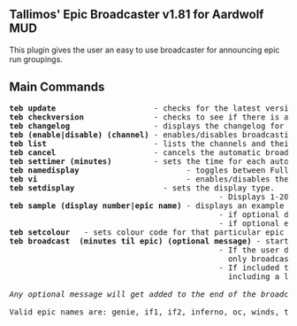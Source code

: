 Tallimos' Epic Broadcaster v1.81 for Aardwolf MUD
-------------------------------------------------
This plugin gives the user an easy to use broadcaster for announcing epic run groupings.

Main Commands
-------------
<pre>
<b>teb update</b>                     - checks for the latest version of plugin and installs it
<b>teb checkversion</b>               - checks to see if there is a newer version of the plugin available
<b>teb changelog</b>                  - displays the changelog for the plugin
<b>teb (enable|disable) (channel)</b> - enables/disables broadcasting for that particular channel
<b>teb list</b>                       - lists the channels and their broadcasting status
<b>teb cancel</b>                     - cancels the automatic broadcasting
<b>teb settimer (minutes)</b>         - sets the time for each automatic broacast
<b>teb namedisplay</b>                       - toggles between Full and Short for epic name
<b>teb vi</b>                                - enables/disables the vi friendly option
<b>teb setdisplay <num></b>                  - sets the display type.
                                             - Displays 1-20 are the normal displays, Displays 21-40 are similar but displays epic with (Mentor) flag
<b>teb sample (display number|epic name)</b> - displays an example of the broadcast message using current settings.
                                             - if optional display number is inputted the sample message will be of that display type.
                                             - if optional epic name is inputted it will show what the epic display name will appear as
<b>teb setcolour <epic name> <colourcode></b> - sets colour code for that particular epic
<b>teb broadcast <epic name> (minutes til epic) (optional message)</b> - starts the broadcasting system.
                                             - If the user does not input the number of minutes until the epic starts, then the grouping announcement will
                                               only broadcast once.
                                             - If included the system will figure out the number of broadcasts and will start and finish broadcasting automatically
                                               including a last call.

<i>Any optional message will get added to the end of the broadcast message</i>

Valid epic names are: genie, if1, if2, inferno, oc, winds, titan, terra, oldvanir, testmaze10 and trans
</pre>
